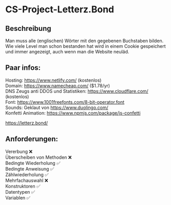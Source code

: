 # CS-Project-Letterz.Bond


## Beschreibung
Man muss alle (englischen) Wörter mit den gegebenen Buchstaben bilden. Wie viele Level man schon bestanden hat wird in einem Cookie gespeichert und immer angezeigt, auch wenn man die Website neuläd.

## Paar infos:
Hosting: https://www.netlify.com/ (kostenlos)  
Domain: https://www.namecheap.com/ ($1.78/yr)  
DNS Zeugs anti DDOS und Statistiken: https://www.cloudflare.com/ (kostenlos)  
Font: https://www.1001freefonts.com/8-bit-operator.font  
Sounds: Geklaut von https://www.duolingo.com/  
Konfetti Animation: https://www.npmjs.com/package/js-confetti    


https://letterz.bond/

## Anforderungen:

Vererbung ❌  
Überscheiben von Methoden ❌  
Bedingte Wiederholung ✅  
Bedingte Anweisung ✅  
Zählwiederholung ✅  
Mehrfachauswahl ❌  
Konstruktoren ✅  
Datentypen ✅  
Variablen ✅
